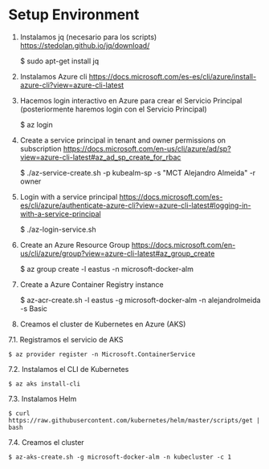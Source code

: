 # Setup Environment

1. Instalamos jq (necesario para los scripts)
   https://stedolan.github.io/jq/download/

    $ sudo apt-get install jq

2. Instalamos Azure cli
   https://docs.microsoft.com/es-es/cli/azure/install-azure-cli?view=azure-cli-latest

3. Hacemos login interactivo en Azure para crear el Servicio Principal (posteriormente haremos login con el Servicio Principal)

    $ az login

3. Create a service principal in tenant and owner permissions on subscription 
   https://docs.microsoft.com/en-us/cli/azure/ad/sp?view=azure-cli-latest#az_ad_sp_create_for_rbac

    $ ./az-service-create.sh -p kubealm-sp -s "MCT Alejandro Almeida" -r owner

4. Login with a service principal
   https://docs.microsoft.com/es-es/cli/azure/authenticate-azure-cli?view=azure-cli-latest#logging-in-with-a-service-principal
   
    $ ./az-login-service.sh

5. Create an Azure Resource Group 
   https://docs.microsoft.com/en-us/cli/azure/group?view=azure-cli-latest#az_group_create

    $ az group create -l eastus -n microsoft-docker-alm

6. Create a Azure Container Registry instance

    $ az-acr-create.sh -l eastus -g microsoft-docker-alm -n alejandrolmeida -s Basic

7. Creamos el cluster de Kubernetes en Azure (AKS)

7.1. Registramos el servicio de AKS

    $ az provider register -n Microsoft.ContainerService

7.2. Instalamos el CLI de Kubernetes

    $ az aks install-cli

7.3. Instalamos Helm

    $ curl https://raw.githubusercontent.com/kubernetes/helm/master/scripts/get | bash

7.4. Creamos el cluster

    $ az-aks-create.sh -g microsoft-docker-alm -n kubecluster -c 1